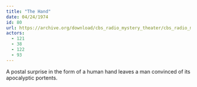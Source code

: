 ```yaml
---
title: "The Hand"
date: 04/24/1974
id: 80
url: https://archive.org/download/cbs_radio_mystery_theater/cbs_radio_mystery_theater-0051-0100.zip/cbs_radio_mystery_theater-0051-0100%2Fcbsrmt_0080_the_hand.mp3
actors:
  - 121
  - 38
  - 122
  - 93
---
```

A postal surprise in the form of a human hand leaves a man convinced of its apocalyptic portents.